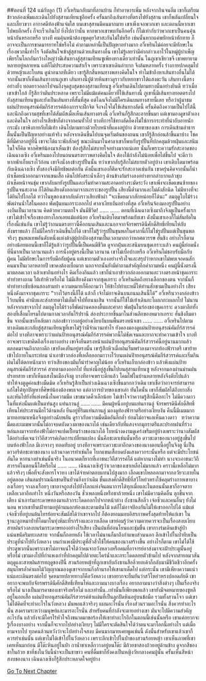 ##ตอนที่ 124 แม่กับลูก (1)
อวี๋เหรินกลับมาที่ลานบ้าน ก็ทำอาหารเพิ่ม หลังจากกินจนอิ่ม เขาก็เตรียมข้าวกล่องเพิ่มและเดินไปยังสุสานเทียนซูอีกครั้ง
ครั้นมาถึงเส้นทางที่ตรงไปยังสุสาน เขาก็พลันเปลี่ยนใจและเลี้ยวขวา
อากาศดีท้องฟ้าแจ่มใส บนเขาสุสานมีคนมากมาย เขาเพิ่งเจอพวกเขา และตอนนี้หากเขาไปพบอีกครั้ง ก็จะเร็วเกินไป ยิ่งไปกว่านั้น หากพวกเขาพบกันอีกครั้ง ก็ไม่เท่ากับว่าพวกเขาเป็นคนคุ้นหน้ากันหรอกหรือ บางที คนคุ้นหน้าต้องพูดคุยวิสาสะกันไม่ใช่หรือ เช่นนั้นหากแค่พยักหน้าทักทาย ก็อาจจะเป็นการขาดมารยาทใช่หรือไม่
คำถามเหล่านี้เป็นปัญหาอย่างมาก อวี๋เหรินไม่ค่อยจะมีทักษะในเรื่องพวกนี้เท่าไร จึงตัดสินใจเข้าสู่สุสานด้วยเส้นทางอื่น
เขาไม่รู้เลยว่ามีคำกล่าวเอาไว้ในหมู่ผู้บำเพ็ญเพียรในโลกอันกว้างใหญ่ว่ามีเส้นทางสู่สุสานเทียนซูเพียงทางเดียวเท่านั้น
ในภูเขาเขียวขจี เขาพยายามหลายอยู่หลายหน แต่ก็ไม่ประสบความสำเร็จ เพราะขาเขาเดินลำบาก จึงล้มหลายครั้ง ร่างกายปกคลุมไปด้วยหญ้าและใบสน ดูน่าอนาถทีเดียว
เขารู้สึกสิ้นหนทางพลางคิดในใจ ทำไมข้าถึงหาเส้นทางอื่นไม่ได้
จากนั้นเขาก็เห็นเส้นทางบนภูเขา เส้นทางนี้ปูด้วยหินขาวดูราวกับหยกขาวใต้แสงตะวัน
เส้นทางนี้ตรงอย่างยิ่ง ทอดยาวออกไปจนถึงจุดสูงสุดของสุสานเทียนซู
อวี๋เหรินเดินไปตามทางนั้นอย่างยินดี ทว่าเมื่อเขาเข้าใกล้ ก็รู้สึกว่ามันประหลาด เพราะไม่มีแม้แต่คนเดียวที่ใช้เส้นทางนี้
ภูเขานี้มีเส้นทางทอดตรงไปยังสุสานเทียนซูและยังเป็นเส้นทางที่สั้นที่สุด แต่ไฉนจึงไม่มีใครเดินบนทางสายนี้เลย
หรือว่าผู้มาชมแผ่นป้ายอนุสรณ์คัมภีร์สวรรค์ต้องการจะฝึกจิต จึงจงใจไม่ใช้เส้นทางลัดนี้
ครั้นคิดถึงความเป็นไปได้นี้และนึกถึงความสุขที่เขาได้สัมผัสเมื่อเห็นเส้นทางตรงนี้ อวี๋เหรินก็รู้สึกละอายขึ้นมา
แต่เขามองดูขาตัวเองและคิดในใจ อย่างไรเสียข้าก็ต่างจากคนทั่วไป บางทีการใช้ทางลัดก็คงไม่ใช่การกระทำที่น่าอับอายนักกระมัง
เขาพิงกายกับไม้เท้า เดินไปตามทางด้วยใบหน้าที่แดงอยู่บ้าง
ด้วยขาของเขา การเดินข้ามลำธารตื้นนั้นเป็นปัญหาอย่างแท้จริง หลังจากเดินขึ้นไปบนจุดเริ่มต้นของถนน เขาก็รู้สึกอ่อนล้าขึ้นมาบ้าง โชคดีที่มีศาลาอยู่ที่นี่ เขาจะได้แวะพักสักครู่
ขณะเดินมาในศาลาเขาก็พบกับรูปปั้นที่ปกคลุมด้วยฝุ่นและสนิม ในใจก็คิด หากศิษย์น้องมาเห็นเข้า ต้องรู้สึกไม่สบายใจอย่างมากแน่เลย
นั่นก็เพราะความรักสะอาดของเฉินฉางเซิง
อวี๋เหรินมองไปบนถนนตรงยาวพลางคิดในใจ ต้องใช้กำลังไม่น้อยเพื่อไต่ขึ้นไป จะดีกว่าหากพักเก็บแรงไว้ก่อน เขาจึงนั่งลงข้างรูปปั้นนั้น
ทว่าเขากลับรู้สึกไม่สบายตัวอยู่บ้าง เขาเติบโตมาพร้อมกับเฉินฉางเซิง ทั้งสองจึงมีอิทธิพลต่อกัน ดังนั้นเขาเองก็ติดจะรักสะอาดเช่นกัน
เขาครุ่นคิดจากนั้นก็นำผ้าเช็ดหน้าออกมาจากแขนเสื้อ เดินไปยังสระน้ำเล็กๆ ด้านข้างก้มร่างลงอย่างยากลำบากแล้วชุบผ้าเช็ดหน้าจนชุ่ม เขากลับมายังรูปปั้นและเริ่มทำความสะอาดอย่างระมัดระวัง
เขาเพิ่งจะเช็ดแขนซ้ายของรูปปั้นจนสะอาด ก็ได้ยินเสียงดังออกมาจากเกราะของรูปปั้น
เสียงนี้ต่ำมากและไม่ดังสักนิด ไม่มีทางที่จะได้ยินไปไกลได้ ทว่าในหูของเขากลับดังราวเสียงฟ้าผ่า
“จะเช็ดหมวกสักหน่อยก็ได้นะ”
ลมฤดูใบไม้ร่วงพัดผ่านน้ำใสในคลอง พัดฝุ่นบนเกราะออกไป ศาลาเงียบงันอย่างที่สุด
อวี๋เหรินจ้องมองรูปปั้นอย่างงงงันเป็นเวลานาน คิดด้วยความตกใจ มันมีชีวิต!
……
……
ตอนที่เฉินฉางเซิงมาถึงจิงตูเป็นครั้งแรก เขาไม่เข้าใจเรื่องของทางโลกเลยแม้แต่น้อย อวี๋เหรินเติบโตมาพร้อมกับเขา ดังนั้นเขาเองก็ไม่สันทัดในเรื่องนี้เช่นกัน
เขาไม่รู้ว่าถนนตรงยาวนี้คือถนนเสินและนอกจากจักรพรรดินีศักดิ์สิทธิ์เทียนไห่กับสังฆราชแล้ว ก็ไม่มีใครก้าวเดินขึ้นไปได้
เขาก็ไม่รู้ว่ารูปปั้นขุนพลในศาลานี้ก็ไม่ใช่รูปปั้นแต่เป็นขุนพลจริงๆ ขุนพลเทพอันดับหนึ่งแห่งต้าลู่ผู้ปกป้องสุสานเป็นเวลามากกว่าหกศตวรรษ ฮั่นชิง
อย่างไรก็ตาม อย่างน้อยตอนนี้เขาก็ได้รู้แล้วว่ารูปปั้นนี้เป็นคนมีชีวิต ดูจากฝุ่นและสนิมบนชุดเกราะแล้ว คนผู้นี้ย่อมนั่งที่นี่มากเป็นเวลานานแล้ว
การนั่งอยู่ตรงนี้เป็นเวลานาน เขาไม่เบื่อบ้างหรือ อวี๋เหรินไม่ชอบรับมือกับผู้คน ไม่มีทักษะในการรับมือกับผู้คน แต่เขาถามตัวเองอย่างจริงใจและสรุปว่าหากเขาไม่พบเจอคนสักคนมาเป็นเวลาหลายปี เขาคงต้องเบื่อมาก นอกจากนั้นยังมีคำถามสำคัญอีกคำถามหนึ่ง คนผู้นี้นั่งตรงนี้มาตลอดเวลา แล้วเขากินอย่างไร
คิดเรื่องกินแล้ว เขาก็นำเอาข้าวกล่องออกมาและวางตรงหน้าชุดเกราะ ทำท่าทางถาม ใต้เท้าหิวหรือไม่
ไม่มีเสียงดังมาจากชุดเกราะ
อวี๋เหรินคิดถึงทางเลือกของตน จากนั้นก็ทำท่าทางซับซ้อนสองสามท่า ความหมายก็คือถามว่า ให้ข้าไปทำบะหมี่ให้ท่านสักชามเป็นอย่างไร
เสียงหนึ่งดังมาจากชุดเกราะ “วางไว้ตรงนี้ก็ได้ แล้วก็ เจ้าไม่อาจเดินบนถนนเสินนี้ได้”
อวี๋เหรินวางกล่องข้าวไว้บนพื้น คำนับและส่งสายตาไม่เต็มใจไปที่ถนนเสิน จากนั้นก็ใช้ไม้เท้าเดินกะโผลกกะเผลกไป
ไม่นานหลังจากเขาจากไป ลมฤดูใบไม้ร่วงก็พัดผ่านคลองตื้นและศาลา พัดฝุ่นในร่องของชุดเกราะ
ดวงตาลึกทั้งสองที่เสื่อมโทรมไปตามกาลเวลาอันไร้ปรานี ส่องประกายขึ้นมาในส่วนลึกของหมวกเกราะ
ฮั่นชิงลืมตาขึ้น
จากนั้นเขาก็หลับตา
กล่องข้าววางอยู่อย่างเงียบงันบนพื้นตรงหน้าเขา
……
……
อวี๋เหรินไปตามทางเดิมและกลับสู่สุสานเทียนซูที่เขาไม่รู้ว่ามีจำนวนเท่าไร ยังคองมองดูแผ่นป้ายอนุสรณ์คัมภีร์สวรรค์ต่อไป
บางทีอาจเพราะว่าแผ่นป้ายอนุสรณ์คัมภีร์สวรรค์พวกนี้ไม่ชัดเจนและยากจะทำความเข้าใจ บางทีอาจเพราะเขาคิดถึงเรื่องบางอย่าง เขาจึงยืนตรงหน้าแผ่นป้ายอนุสรณ์คัมภีร์สวรรค์นี้อยู่นานมากแล้ว
ตลอดมาจนถึงกลางดึก เขายังคงยืนอยู่ตรงนั้น
เขารู้สึกหิวเมื่อฝนเริ่มพรำลงมาจากท้องฟ้าราตรี
เขาย้ายเข้าไปภายในกระท่อม นำเอาข้าวกล่องที่เหลือออกมาวางไว้บนแผ่นป้ายอนุสรณ์คัมภีร์สวรรค์และเริ่มกิน
ฝนไม่ได้ตกหนักมาก ทว่าเสียงของมันก็น่ารำคาญไม่น้อย
อวี๋เหรินเก็บกล่องข้าว แล้วพิงแผ่นป้ายอนุสรณ์คัมภีร์สวรรค์ สายตามองออกไป
ที่แห่งนี้อยู่สูงขึ้นไปบนสุสานเทียนซู หลังจากมองผ่านม่านฝนปรอยสาย เขาก็เห็นแสงในเมืองจิงตู
บางทีอาจเพราะดึกแล้ว โคมไฟในบ้านหลายหลังจึงดับไปแล้ว ทำให้จงตูดูค่อนข้างมืดมิด
อวี๋เหรินรู้สึกเป็นห่วงเฉินฉางเซิงขึ้นมากกว่าเดิม
เขาเชื่อว่าอาจารย์สามารถแก้ไขได้ทุกปัญหาที่ศิษย์น้องต้องพบเจอ แต่อาการป่วยของเขาเล่า
ทันใดนั้น เขาก็สัมผัสได้ถึงบางสิ่ง และหันไปยังที่แห่งหนึ่งในความมืด เขาขมวดคิ้วเล็กน้อย ไม่เข้าใจว่าความรู้สึกนี้คืออะไร
ไม่มีดวงดาวในที่แห่งนั้นแต่เป็นแท่นสูง
แท่นกานลู่
……
……
มีคนผู้หนึ่งอยู่บนแท่นกานลู่
จักรพรรดินีศักดิ์สิทธิ์เทียนไห่ประสานมือไว้ด้านหลัง ยืนอยู่ที่ริมแท่นกานลู่ มองดูท้องฟ้าราตรีอย่างเงียบงัน
คืนนี้มีเมฆมากมายลอยมาเหนือจิงตูอย่างฉับพลัน ดูราวกับความมืดมิดอันลึกล้ำ ย่อมไม่อาจแลเห็นดวงดาว  
ทว่าความมืดและเมฆพวกนั้นไม่อาจบดบังดวงตาของนางได้
เช่นเดียวกับที่แสงจากมุกราตรีและปรอยฝนที่ร่วงหล่นลงมาจากท้องฟ้าไม่อาจแปดเปื้อนร่างของนางได้
ใบหน้างดงามดูเคร่งขรึมอยู่บ้างเพราะว่านางสัมผัสได้อย่างชัดเจนว่าวิถีสวรรค์เกิดการเปลี่ยนแปลง
นั่นคือชะตาเช่นนั้นหรือ
ดาวชะตาของนางอยู่สูงขึ้นไปบนท้องฟ้าไกล มีเงาจางๆ ทอดทับอยู่
บางทีอาจเพราะดาวชะตาอีกดวงของนางตอนนี้อยู่ในจิงตู
นี่เป็นดาวอริต่อชะตาของนาง
แล้วนางควรทำเช่นใด
โบกแขนเสื้อบดบังแสงดาวกระนั้นหรือ
แต่จะมีประโยชน์อันใด
หากนางทำเช่นนั้นจริง ในอนาคตก็ยากที่เอาชนะวิถีสวรรค์ได้
แต่หากนางไม่ทำ นางจะเอาชนะวิถีสวรรค์ในตอนนี้ได้หรือไม่
……
……
เฉินฉางเซิงรู้ว่าเวลาของเขาเหลือไม่มากแล้ว
คราวนี้เหลือไม่มากแล้วจริงๆ
เพื่อที่จะสังหารโจวทง เขาได้จ่ายค่าตอบแทนไปสูงมาก เลือดเขาไหลออกมาจากอวัยวะภายในอยู่ตลอด เส้นลมปราณฉีกขาดปั่นป่วนยิ่งกว่าเดิม ชั้นแสงศักดิ์สิทธิ์ที่สวีโหย่วหรงใช้คลุมร่างกายเขาบางลงเรื่อยๆ จางลงเรื่อยๆ เขาอาจถูกส่งไปยังโลกแห่งจินตนาการได้ทุกเมื่อและในตอนนั้นเขาก็อาจตาย
เหลือเวลาอีกเท่าไร หนึ่งวันหรือสองวัน ชั่วเพลงหนึ่งหรือชาถ้วยหนึ่ง
เขาไม่มีความคิดอื่น ลุกขึ้นจากเตียง นำเอาร่มกระดาษทองมาแล้วกระโดดออกไปจากหน้าต่าง
ถังซานสือลิ่ว เจ๋อซิ่วและคนอื่นๆ ยังไม่นอน พวกเขายืนเฝ้ายามอยู่ด้านนอกห้องและตามต้นไม้ แต่ก็ไม่อาจป้องกันไม่ให้เขาออกไปได้ แม้แต่เจ๋อซิ่วที่อยู่บนต้นไทรย้อยจะสัมผัสได้ว่าเขาจากไป ก็ต้องยอมมอบอิสรภาพครั้งสุดท้ายให้แก่เขา ในฐานะลูกหมาป่าที่โตมาในทุ่งหิมะที่รกร้างและอาบเลือด เขาย่อมรู้ว่าความตายควรจะเป็นเรื่องสงบเงียบ
สายฝนร่วงลงบนร่มกระดาษทองอย่างไร้เสียง เป็นฝนที่อ่อนโยนและชุ่มชื่น
เขากางร่มเดินเข้าสู่ป่าแน่นขนัดริมทะเลสาบ จากนั้นก็ถอยหลัง ใช้เวลาไม่นานก็มาถึงกำแพงส่วนนอก
ลึกเข้าไปในป่าทึบเป็นประตูที่นำไปยังวังหลวง
บนกำแพงมีประตูที่ลั่วลั่วใช้ให้คนของนางสร้างขึ้น
อย่างไรก็ตาม เขาไม่ได้ใช้ประตูพวกนั้นเพราะเขาไม่อาจแน่ใจได้ว่าคนจากวังหลวงหรือคนที่อาจารย์อาส่งมาจะเฝ้าประตูนั้นอยู่หรือไม่
เขามองไปที่กำแพงเก่าที่ปกคลุมไปด้วยตะไคร่น้ำและกระโดดลอยตัวข้ามไป
หลังจากสายลมวสันตฤดูและสายฝนสารทฤดูของปีนี้ สวนร้อยหญ้าที่ถูกเขากับถังซานสือลิ่วยกเค้าก็กลับมามีชีวิตชีวาอีกครั้ง สมุนไพรล้ำค่าผลไม้วิญญาณมองดูเขาจากบนกิ่งก้านรอให้เขามาเด็ดไป แต่กระนั้น เขามีเพียงความแน่วแน่และเดินตรงต่อไป
จุดหมายปลายทางก็คือวังหลวง
เขาอยากจะยืนยันว่าสวีโหย่วหรงปลอดภัยดี
เขาอยากจะพบกับจักรพรรดินีศักดิ์สิทธิ์เทียนไห่และถามนางบางเรื่อง อยากถามนางว่าสิ่งต่างๆ เป็นเรื่องจริงหรือไม่ นางเป็นมารดาของเขาจริงหรือไม่ และเท่านั้น..เท่านั้นก็เพียงพอแล้ว
เขายังมีจดหมายของซูหลีอยู่ในอกเสื้อ แผ่นป้ายอนุสรณ์คัมภีร์สวรรค์ห้าแผ่นที่เป็นลูกปัดหินอยู่บนข้อมือ รวมทั้งสวนโจว
แต่เขาไม่ได้คิดที่จะทำอะไรในวังหลวง มันพอแล้วจริงๆ แผนอะไรนั่น เรื่องส่วนรวมอะไรนั่น สิ่งควรทำอะไรนั่น สงครามระหว่างมนุษย์และมารอะไรนั่น สำหรับคนที่กำลังจะตายอย่างเขา มันจะไปมีความสำคัญอะไรกัน แล้วยังจะมีใครไร้หัวใจถึงขนาดมาขอร้องให้เขาทำอะไรอีกในตอนนี้เช่นนั้นหรือ
เขาแค่อยากจะรู้เรื่องบางอย่าง จากนั้นก็จะจากไปอย่างเงียบๆ
ไม่มีใครจะตัดสินใจได้ว่าตนจะมาโลกนี้อย่างไร แต่เมื่อยามจากไป ทุกคนล้วนหวังว่าจะไปอย่างใจสงบ
มีคนมากมายเคยพูดเช่นนี้ ดังนั้นสำหรับเขาแล้วเขาก็ควรทำเช่นนั้น
แต่เขาไม่ได้เข้าไปในวังหลวง
เพราะลึกเข้าไปในป่าของสวนร้อยหญ้า เขาเห็นภาพที่เขาเคยเห็นมาก่อน
มีโต๊ะหินอยู่ในป่า กาน้ำชาเหล็กวางอยู่บนโต๊ะ มีถ้วยชาสองถ้วยอยู่ด้านข้าง ดูจากสีของชาในถ้วย ชาที่ชงในวันนี้น่าจะเป็นชาขาว
คนที่ดื่มชาก็ยังคงเป็นหญิงวัยกลางคนผู้นั้น
ครั้นเห็นสีหน้าสงบของนาง เฉินฉางเซิงก็รู้สึกประหลาดใจอยู่บ้าง


[Go To Next Chapter]( ./634.md)